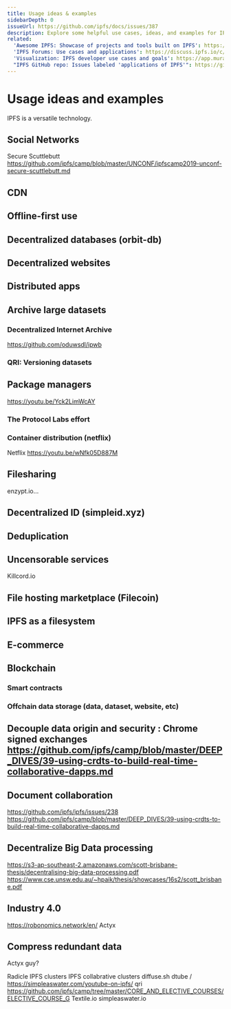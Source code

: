 ```yaml
---
title: Usage ideas & examples
sidebarDepth: 0
issueUrl: https://github.com/ipfs/docs/issues/387
description: Explore some helpful use cases, ideas, and examples for IPFS, the InterPlanetary File System.
related:
  'Awesome IPFS: Showcase of projects and tools built on IPFS': https://awesome.ipfs.io/
  'IPFS Forums: Use cases and applications': https://discuss.ipfs.io/c/ecosystem/applications-of-ipfs
  'Visualization: IPFS developer use cases and goals': https://app.mural.co/t/protocollabs6957/m/protocollabs6957/1564779785852/cf7669f3c1773508a811a3fa0eadfb99efb310bf
  "IPFS GitHub repo: Issues labeled 'applications of IPFS'": https://github.com/ipfs/ipfs/labels/applications%20of%20ipfs
---
```


# Usage ideas and examples

<ContentStatus />


IPFS is a versatile technology.

## Social Networks
Secure Scuttlebutt https://github.com/ipfs/camp/blob/master/UNCONF/ipfscamp2019-unconf-secure-scuttlebutt.md 

## CDN

## Offline-first use

## Decentralized databases (orbit-db)

## Decentralized websites

## Distributed apps

## Archive large datasets

### Decentralized Internet Archive
https://github.com/oduwsdl/ipwb

### QRI: Versioning datasets

## Package managers
https://youtu.be/Yck2LimWcAY

### The Protocol Labs effort

### Container distribution (netflix)
Netflix https://youtu.be/wNfk05D887M 

## Filesharing
enzypt.io...

## Decentralized ID (simpleid.xyz)

## Deduplication

## Uncensorable services
Killcord.io

## File hosting marketplace (Filecoin)

## IPFS as a filesystem

## E-commerce

## Blockchain
### Smart contracts
### Offchain data storage (data, dataset, website, etc)

## Decouple data origin and security : Chrome signed exchanges https://github.com/ipfs/camp/blob/master/DEEP_DIVES/39-using-crdts-to-build-real-time-collaborative-dapps.md 

## Document collaboration
https://github.com/ipfs/ipfs/issues/238
https://github.com/ipfs/camp/blob/master/DEEP_DIVES/39-using-crdts-to-build-real-time-collaborative-dapps.md

## Decentralize Big Data processing
https://s3-ap-southeast-2.amazonaws.com/scott-brisbane-thesis/decentralising-big-data-processing.pdf 
https://www.cse.unsw.edu.au/~hpaik/thesis/showcases/16s2/scott_brisbane.pdf

## Industry 4.0
https://robonomics.network/en/
Actyx

## Compress redundant data
Actyx guy? 


Radicle
IPFS clusters
IPFS collabrative clusters
diffuse.sh
dtube / https://simpleaswater.com/youtube-on-ipfs/
qri https://github.com/ipfs/camp/tree/master/CORE_AND_ELECTIVE_COURSES/ELECTIVE_COURSE_G
Textile.io
simpleaswater.io
